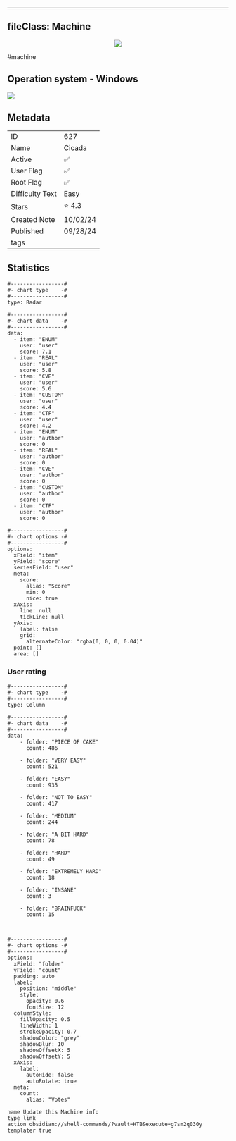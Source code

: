 
---
fileClass: Machine
---

<p align="center"> <img src= "https://www.hackthebox.com//storage/avatars/79616a32a057e5e672dadb51bb96dd04.png"> </p>

#machine

## Operation system - Windows
<img style = "max-width:70px" src = "app://local//home/kali/HTNotes/HTB/.res/Windows.png">

## Metadata

|                       |   |
| ----------------      | - |
| ID                    |627 |
| Name                  |Cicada |
| Active                |✅  |
| User Flag             |✅ |
| Root Flag             |✅|
| Difficulty Text       |Easy  |
| Stars                 |⭐️ 4.3 |
| Created Note          |10/02/24 |
| Published             |09/28/24 |
| tags                  | |

<p style = "display:none">
id:: 627
active:: True
name:: Cicada
os::Windows
user_flag:: True
root_flag:: True
difficulty_text:: Easy
stars:: 4.3
created:: 10/02/2024
published:: 09/28/24
avatar:: /storage/avatars/79616a32a057e5e672dadb51bb96dd04.png
tags:: 
</p>

## Statistics


```chartsview
#-----------------#
#- chart type    -#
#-----------------#
type: Radar

#-----------------#
#- chart data    -#
#-----------------#
data:
  - item: "ENUM"
    user: "user"
    score: 7.1
  - item: "REAL"
    user: "user"
    score: 5.8
  - item: "CVE"
    user: "user"
    score: 5.6
  - item: "CUSTOM"
    user: "user"
    score: 4.4
  - item: "CTF"
    user: "user"
    score: 4.2
  - item: "ENUM"
    user: "author"
    score: 0
  - item: "REAL"
    user: "author"
    score: 0
  - item: "CVE"
    user: "author"
    score: 0
  - item: "CUSTOM"
    user: "author"
    score: 0
  - item: "CTF"
    user: "author"
    score: 0

#-----------------#
#- chart options -#
#-----------------#
options:
  xField: "item"
  yField: "score"
  seriesField: "user"
  meta:
    score:
      alias: "Score"
      min: 0
      nice: true
  xAxis:
    line: null
    tickLine: null
  yAxis:
    label: false
    grid:
      alternateColor: "rgba(0, 0, 0, 0.04)"
  point: []
  area: []
```



### User rating


```chartsview
#-----------------#
#- chart type    -#
#-----------------#
type: Column

#-----------------#
#- chart data    -#
#-----------------#
data:
    - folder: "PIECE OF CAKE"
      count: 486
     
    - folder: "VERY EASY"
      count: 521

    - folder: "EASY"
      count: 935
      
    - folder: "NOT TO EASY"
      count: 417
      
    - folder: "MEDIUM"
      count: 244
     
    - folder: "A BIT HARD"
      count: 78
      
    - folder: "HARD"
      count: 49
      
    - folder: "EXTREMELY HARD"
      count: 18
      
    - folder: "INSANE"
      count: 3
      
    - folder: "BRAINFUCK"
      count: 15

    

#-----------------#
#- chart options -#
#-----------------#
options:
  xField: "folder"
  yField: "count"
  padding: auto
  label:
    position: "middle"
    style:
      opacity: 0.6
      fontSize: 12
  columnStyle:
    fillOpacity: 0.5
    lineWidth: 1
    strokeOpacity: 0.7
    shadowColor: "grey"
    shadowBlur: 10
    shadowOffsetX: 5
    shadowOffsetY: 5
  xAxis:
    label:
      autoHide: false
      autoRotate: true
  meta:
    count:
      alias: "Votes"
```



```button
name Update this Machine info
type link
action obsidian://shell-commands/?vault=HTB&execute=g7sm2q030y
templater true
```

